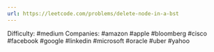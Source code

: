 ```yaml
---
url: https://leetcode.com/problems/delete-node-in-a-bst
---
```


Difficulty: #medium
Companies: #amazon #apple #bloomberg #cisco #facebook #google #linkedin #microsoft #oracle #uber #yahoo